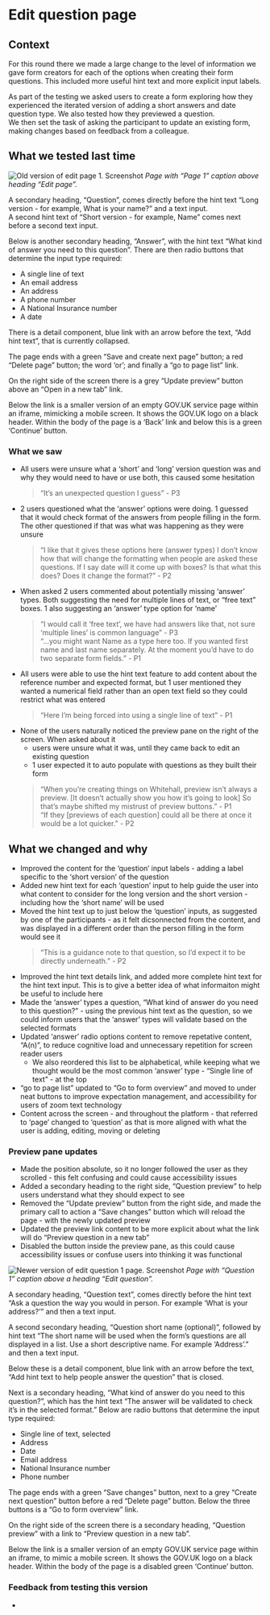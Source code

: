 # Edit question page

## Context

For this round there we made a large change to the level of information we gave form creators for each of the options when creating their form questions. This included more useful hint text and more explicit input labels.  

As part of the testing we asked users to create a form exploring how they experienced the iterated version of adding a short answers and date question type. We also tested how they previewed a question.  
We then set the task of asking the participant to update an existing form, making changes based on feedback from a colleague.  

## What we tested last time

![Old version of edit page 1. Screenshot](../../prototype-version-1/screenshots/006-Edit-question-1-hint-open.png)
*Page with “Page 1” caption above heading “Edit page”.*

A secondary heading, “Question”, comes directly before the hint text “Long version - for example, What is your name?” and a text input.  
A second hint text of “Short version - for example, Name” comes next before a second text input.

Below is another secondary heading, “Answer”, with the hint text “What kind of answer you need to this question”. There are then radio buttons that determine the input type required:

- A single line of text
- An email address
- An address
- A phone number
- A National Insurance number
- A date

There is a detail component, blue link with an arrow before the text, “Add hint text”, that is currently collapsed.

The page ends with a green “Save and create next page” button; a red “Delete page” button; the word ‘or’; and finally a “go to page list” link.

<!-- describe side preview pane -->
On the right side of the screen there is a grey “Update preview” button above an “Open in a new tab” link.

Below the link is a smaller version of an empty GOV.UK service page within an iframe, mimicking a mobile screen. It shows the GOV.UK logo on a black header. Within the body of the page is a ‘Back’ link and below this is a green ‘Continue’ button.  


### What we saw  

- All users were unsure what a ‘short’ and ‘long’ version question was and why they would need to have or use both, this caused some hesitation
  > “It’s an unexpected question I guess” - P3  
- 2 users questioned what the ‘answer’ options were doing. 1 guessed that it would check format of the answers from people filling in the form. The other questioned if that was what was happening as they were unsure  
  > “I like that it gives these options here (answer types) I don’t know how that will change the formatting when people are asked these questions. If I say date will it come up with boxes? Is that what this does? Does it change the format?” - P2  
- When asked 2 users commented about potentially missing ‘answer’ types. Both suggesting the need for multiple lines of text, or “free text” boxes. 1 also suggesting an ‘answer’ type option for ‘name’
  > “I would call it ‘free text’, we have had answers like that, not sure ‘multiple lines’ is common language” - P3   
  > “...you might want Name as a type here too. If you wanted first name and last name separately. At the moment you’d have to do two separate form fields.” - P1  
- All users were able to use the hint text feature to add content about the reference number and expected format, but 1 user mentioned they wanted a numerical field rather than an open text field so they could restrict what was entered  
  > “Here I’m being forced into using a single line of text” - P1  
- None of the users naturally noticed the preview pane on the right of the screen. When asked about it  
  - users were unsure what it was, until they came back to edit an existing question    
  - 1 user expected it to auto populate with questions as they built their form    
  > “When you’re creating things on Whitehall, preview isn’t always a preview. [It doesn’t actually show you how it’s going to look] So that’s maybe shifted my mistrust of preview buttons.” - P1  
  > “If they [previews of each question] could all be there at once it would be a lot quicker.” - P2    

## What we changed and why

- Improved the content for the ‘question’ input labels - adding a label specific to the ‘short version’ of the question
- Added new hint text for each ‘question’ input to help guide the user into what content to consider for the long version and the short version - including how the ‘short name’ will be used
- Moved the hint text up to just below the ‘question’ inputs, as suggested by one of the participants - as it felt dicsonnected from the content, and was displayed in a different order than the person filling in the form would see it
  > “This is a guidance note to that question, so I’d expect it to be directly underneath.” - P2  
- Improved the hint text details link, and added more complete hint text for the hint text input. This is to give a better idea of what informaiton might be useful to include here
- Made the ‘answer’ types a question, “What kind of answer do you need to this question?” - using the previous hint text as the question, so we could inform users that the ‘answer’ types will validate based on the selected formats
- Updated ‘answer’ radio options content to remove repetative content, “A(n)”, to reduce cognitive load and unnecessary repetition for screen reader users
  - We also reordered this list to be alphabetical, while keeping what we thought would be the most common ‘answer’ type - “Single line of text” - at the top
- “go to page list” updated to “Go to form overview” and moved to under neat buttons to improve expectation management, and accessibility for users of zoom text technology 
- Content across the screen - and throughout the platform - that referred to ‘page’ changed to ‘question’ as that is more aligned with what the user is adding, editing, moving or deleting

### Preview pane updates  
- Made the position absolute, so it no longer followed the user as they scrolled - this felt confusing and could cause accessibility issues
- Added a secondary heading to the right side, “Question preview” to help users understand what they should expect to see
- Removed the “Update preview” button from the right side, and made the primary call to action a “Save changes” button which will reload the page - with the newly updated preview
- Updated the preview link content to be more explicit about what the link will do “Preview question in a new tab”
- Disabled the button inside the preview pane, as this could cause accessibility issues or confuse users into thinking it was functional


![Newer version of edit question 1 page. Screenshot](../screenshots/005-Edit-question-1-hint-open.png)
*Page with “Question 1” caption above a heading “Edit question”.*

A secondary heading, “Question text”, comes directly before the hint text “Ask a question the way you would in person. For example ‘What is your address?’” and then a text input.

A second secondary heading, “Question short name (optional)”, followed by hint text “The short name will be used when the form’s questions are all displayed in a list. Use a short descriptive name. For example ‘Address’.” and then a text input.

Below these is a detail component, blue link with an arrow before the text, “Add hint text to help people answer the question” that is closed.

Next is a secondary heading, “What kind of answer do you need to this question?”, which has the hint text “The answer will be validated to check it’s in the selected format.” Below are radio buttons that determine the input type required:

- Single line of text, selected
- Address
- Date
- Email address
- National Insurance number
- Phone number

The page ends with a green “Save changes” button, next to a grey “Create next question” button before a red “Delete page” button. Below the three buttons is a “Go to form overview” link.  

<!-- describe side preview pane -->
On the right side of the screen there is a secondary heading, “Question preview” with a link to “Preview question in a new tab”.  

Below the link is a smaller version of an empty GOV.UK service page within an iframe, to mimic a mobile screen. It shows the GOV.UK logo on a black header. Within the body of the page is a disabled green ‘Continue’ button.  

### Feedback from testing this version 

-  
> 

